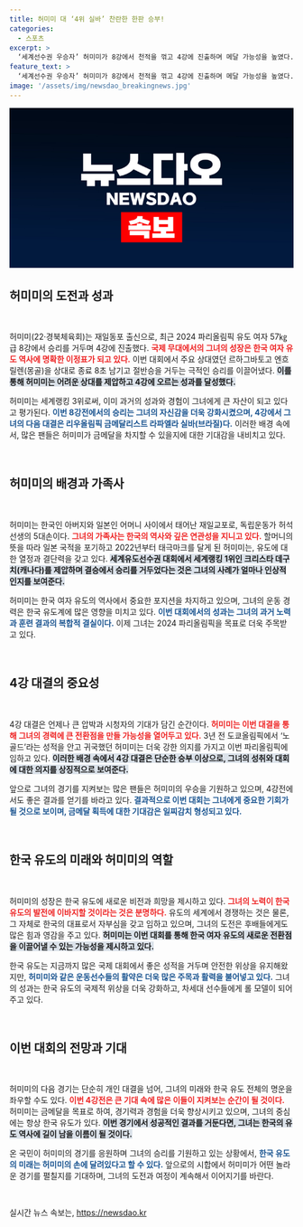 ```yaml
---
title: 허미미 대 ‘4위 실바’ 찬란한 한판 승부!
categories:
  - 스포츠
excerpt: >
  ‘세계선수권 우승자’ 허미미가 8강에서 천적을 꺾고 4강에 진출하며 메달 가능성을 높였다. 준결승 상대는 리우올림픽 금메달리스트! 파리올림픽에서의 새로운 역사를 기대해보자!
feature_text: >
  ‘세계선수권 우승자’ 허미미가 8강에서 천적을 꺾고 4강에 진출하며 메달 가능성을 높였다. 준결승 상대는 리우올림픽 금메달리스트! 파리올림픽에서의 새로운 역사를 기대해보자!
image: '/assets/img/newsdao_breakingnews.jpg'
---
```


<p><img src="/assets/img/newsdao_breakingnews.jpg" alt="ontimetimes 속보" /></p>

<h2 data-ke-size="size26">허미미의 도전과 성과</h2>

<p data-ke-size="size16">&nbsp;</p>

<p>허미미(22·경북체육회)는 재일동포 출신으로, 최근 2024 파리올림픽 유도 여자 57㎏급 8강에서 승리를 거두며 4강에 진출했다. <b><span style="color: #ee2323;">국제 무대에서의 그녀의 성장은 한국 여자 유도 역사에 명확한 이정표가 되고 있다.</span></b> 이번 대회에서 주요 상대였던 르하그바토고 엔흐릴렌(몽골)을 상대로 종료 8초 남기고 절반승을 거두는 극적인 승리를 이끌어냈다. <b><span style="background-color: #21538527;">이를 통해 허미미는 어려운 상대를 제압하고 4강에 오르는 성과를 달성했다.</span></b> </p>

<p>허미미는 세계랭킹 3위로써, 이미 과거의 성과와 경험이 그녀에게 큰 자산이 되고 있다고 평가된다. <b><span style="color: #1a5490;">이번 8강전에서의 승리는 그녀의 자신감을 더욱 강화시켰으며, 4강에서 그녀의 다음 대결은 리우올림픽 금메달리스트 라파엘라 실바(브라질)다.</span></b> 이러한 배경 속에서, 많은 팬들은 허미미가 금메달을 차지할 수 있을지에 대한 기대감을 내비치고 있다. </p>

<p data-ke-size="size16">&nbsp;</p>

<h2 data-ke-size="size26">허미미의 배경과 가족사</h2>

<p data-ke-size="size16">&nbsp;</p>

<p>허미미는 한국인 아버지와 일본인 어머니 사이에서 태어난 재일교포로, 독립운동가 허석 선생의 5대손이다. <b><span style="color: #ee2323;">그녀의 가족사는 한국의 역사와 깊은 연관성을 지니고 있다.</span></b> 할머니의 뜻을 따라 일본 국적을 포기하고 2022년부터 태극마크를 달게 된 허미미는, 유도에 대한 열정과 결단력을 갖고 있다. <b><span style="background-color: #21538527;">세계유도선수권 대회에서 세계랭킹 1위인 크리스타 데구치(캐나다)를 제압하며 결승에서 승리를 거두었다는 것은 그녀의 사례가 얼마나 인상적인지를 보여준다.</span></b></p>

<p>허미미는 한국 여자 유도의 역사에서 중요한 포지션을 차지하고 있으며, 그녀의 운동 경력은 한국 유도계에 많은 영향을 미치고 있다. <b><span style="color: #1a5490;">이번 대회에서의 성과는 그녀의 과거 노력과 훈련 결과의 복합적 결실이다.</span></b> 이제 그녀는 2024 파리올림픽을 목표로 더욱 주목받고 있다. </p>

<p data-ke-size="size16">&nbsp;</p>

<h2 data-ke-size="size26">4강 대결의 중요성</h2>

<p data-ke-size="size16">&nbsp;</p>

<p>4강 대결은 언제나 큰 압박과 시청자의 기대가 담긴 순간이다. <b><span style="color: #ee2323;">허미미는 이번 대결을 통해 그녀의 경력에 큰 전환점을 만들 가능성을 열어두고 있다.</span></b> 3년 전 도쿄올림픽에서 ‘노골드’라는 성적을 안고 귀국했던 허미미는 더욱 강한 의지를 가지고 이번 파리올림픽에 임하고 있다. <b><span style="background-color: #21538527;">이러한 배경 속에서 4강 대결은 단순한 승부 이상으로, 그녀의 성취와 대회에 대한 의지를 상징적으로 보여준다.</span></b></p>

<p>앞으로 그녀의 경기를 지켜보는 많은 팬들은 허미미의 우승을 기원하고 있으며, 4강전에서도 좋은 결과를 얻기를 바라고 있다. <b><span style="color: #1a5490;">결과적으로 이번 대회는 그녀에게 중요한 기회가 될 것으로 보이며, 금메달 획득에 대한 기대감은 일찌감치 형성되고 있다.</span></b></p>

<p data-ke-size="size16">&nbsp;</p>

<h2 data-ke-size="size26">한국 유도의 미래와 허미미의 역할</h2>

<p data-ke-size="size16">&nbsp;</p>

<p>허미미의 성장은 한국 유도에 새로운 비전과 희망을 제시하고 있다. <b><span style="color: #ee2323;">그녀의 노력이 한국 유도의 발전에 이바지할 것이라는 것은 분명하다.</span></b> 유도의 세계에서 경쟁하는 것은 물론, 그 자체로 한국의 대표로서 자부심을 갖고 임하고 있으며, 그녀의 도전은 후배들에게도 많은 힘과 영감을 주고 있다. <b><span style="background-color: #21538527;">허미미는 이번 대회를 통해 한국 여자 유도의 새로운 전환점을 이끌어낼 수 있는 가능성을 제시하고 있다.</span></b></p>

<p>한국 유도는 지금까지 많은 국제 대회에서 좋은 성적을 거두며 안전한 위상을 유지해왔지만, <b><span style="color: #1a5490;">허미미와 같은 운동선수들의 활약은 더욱 많은 주목과 활력을 불어넣고 있다.</span></b> 그녀의 성과는 한국 유도의 국제적 위상을 더욱 강화하고, 차세대 선수들에게 롤 모델이 되어 주고 있다.</p>

<p data-ke-size="size16">&nbsp;</p>

<h2 data-ke-size="size26">이번 대회의 전망과 기대</h2>

<p data-ke-size="size16">&nbsp;</p>

<p>허미미의 다음 경기는 단순히 개인 대결을 넘어, 그녀의 미래와 한국 유도 전체의 명운을 좌우할 수도 있다. <b><span style="color: #ee2323;">이번 4강전은 큰 기대 속에 많은 이들이 지켜보는 순간이 될 것이다.</span></b> 허미미는 금메달을 목표로 하여, 경기력과 경험을 더욱 향상시키고 있으며, 그녀의 중심에는 항상 한국 유도가 있다. <b><span style="background-color: #21538527;">이번 경기에서 성공적인 결과를 거둔다면, 그녀는 한국의 유도 역사에 길이 남을 이름이 될 것이다.</span></b></p>

<p>온 국민이 허미미의 경기를 응원하며 그녀의 승리를 기원하고 있는 상황에서, <b><span style="color: #1a5490;">한국 유도의 미래는 허미미의 손에 달려있다고 할 수 있다.</span></b> 앞으로의 시합에서 허미미가 어떤 놀라운 경기를 펼칠지를 기대하며, 그녀의 도전과 여정이 계속해서 이어지기를 바란다.</p>

<p data-ke-size="size16">&nbsp;</p>
실시간 뉴스 속보는, <a href="https://newsdao.kr" rel="dofollow">https://newsdao.kr</a>


